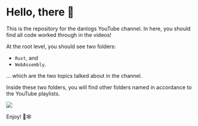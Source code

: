 # Hello, there 👋

This is the repository for the danlogs YouTube channel. In here, you should find all code worked through in the videos!

At the root level, you should see two folders: 
- `Rust`, and
- `WebAssembly`. 

... which are the two topics talked about in the channel. 

Inside these two folders, you will find other folders named in accordance to the YouTube playlists.

![](https://i.imgur.com/RbVZBJ9.png)

Enjoy! 🦀🕸